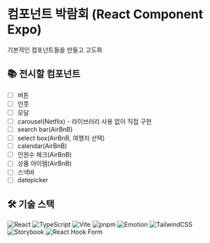 # 컴포넌트 박람회 (React Component Expo)

기본적인 컴포넌트들을 만들고 고도화

## 📚 전시할 컴포넌트

- [ ] 버튼
- [ ] 인풋
- [ ] 모달
- [ ] carousel(Netflix) - 라이브러리 사용 없이 직접 구현
- [ ] search bar(AirBnB)
- [ ] select box(AirBnB, 여행지 선택)
- [ ] calendar(AirBnB)
- [ ] 인원수 체크(AirBnB)
- [ ] 상품 아이템(AirBnB)
- [ ] 스낵바
- [ ] datepicker

## 🛠️ 기술 스택

![React](https://img.shields.io/badge/React-61DAFB?style=for-the-badge&logo=React&logoColor=black)
![TypeScript](https://img.shields.io/badge/TypeScript-3178C6?style=for-the-badge&logo=TypeScript&logoColor=white)
![Vite](https://img.shields.io/badge/Vite-646CFF?style=for-the-badge&logo=Vite&logoColor=white)
![pnpm](https://img.shields.io/badge/pnpm-F69220?style=for-the-badge&logo=pnpm&logoColor=black)
![Emotion](https://img.shields.io/badge/Emotion-DB7093?style=for-the-badge&logo=emotion&logoColor=white)
![TailwindCSS](https://img.shields.io/badge/Tailwind-06B6D4?style=for-the-badge&logo=TailwindCSS&logoColor=white)
![Storybook](https://img.shields.io/badge/Storybook-FF4785?style=for-the-badge&logo=Storybook&logoColor=white)
![React Hook Form](https://img.shields.io/badge/React--Hook--Form-EC5990?style=for-the-badge&logo=reacthookform&logoColor=white)
